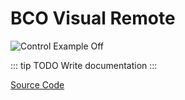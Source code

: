 ---
---
# BCO Visual Remote

![Control Example Off](/images/bco-visual-remote.png)

::: tip TODO
Write documentation
:::

[Source Code](https://github.com/openbase/bco.dal/tree/master/visual/src/main/java/org/openbase/bco/dal/visual)